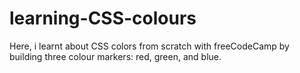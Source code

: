 # learning-CSS-colours
Here, i learnt about CSS colors from scratch with freeCodeCamp by building three colour markers: red, green, and blue.
